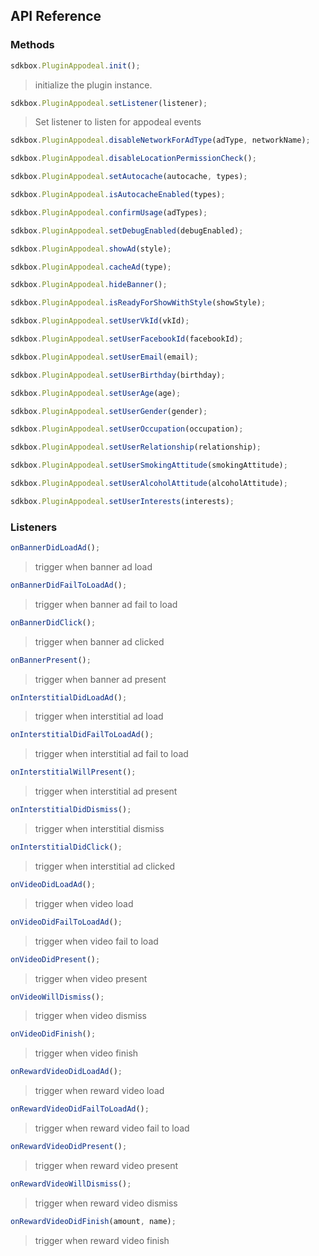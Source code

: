 ## API Reference

### Methods
```javascript
sdkbox.PluginAppodeal.init();
```
>  initialize the plugin instance.

```javascript
sdkbox.PluginAppodeal.setListener(listener);
```
> Set listener to listen for appodeal events

```javascript
sdkbox.PluginAppodeal.disableNetworkForAdType(adType, networkName);
```

```javascript
sdkbox.PluginAppodeal.disableLocationPermissionCheck();
```

```javascript
sdkbox.PluginAppodeal.setAutocache(autocache, types);
```

```javascript
sdkbox.PluginAppodeal.isAutocacheEnabled(types);
```

```javascript
sdkbox.PluginAppodeal.confirmUsage(adTypes);
```

```javascript
sdkbox.PluginAppodeal.setDebugEnabled(debugEnabled);
```

```javascript
sdkbox.PluginAppodeal.showAd(style);
```

```javascript
sdkbox.PluginAppodeal.cacheAd(type);
```

```javascript
sdkbox.PluginAppodeal.hideBanner();
```

```javascript
sdkbox.PluginAppodeal.isReadyForShowWithStyle(showStyle);
```

```javascript
sdkbox.PluginAppodeal.setUserVkId(vkId);
```

```javascript
sdkbox.PluginAppodeal.setUserFacebookId(facebookId);
```

```javascript
sdkbox.PluginAppodeal.setUserEmail(email);
```

```javascript
sdkbox.PluginAppodeal.setUserBirthday(birthday);
```

```javascript
sdkbox.PluginAppodeal.setUserAge(age);
```

```javascript
sdkbox.PluginAppodeal.setUserGender(gender);
```

```javascript
sdkbox.PluginAppodeal.setUserOccupation(occupation);
```

```javascript
sdkbox.PluginAppodeal.setUserRelationship(relationship);
```

```javascript
sdkbox.PluginAppodeal.setUserSmokingAttitude(smokingAttitude);
```

```javascript
sdkbox.PluginAppodeal.setUserAlcoholAttitude(alcoholAttitude);
```

```javascript
sdkbox.PluginAppodeal.setUserInterests(interests);
```


### Listeners
```javascript
onBannerDidLoadAd();
```
> trigger when banner ad load

```javascript
onBannerDidFailToLoadAd();
```
> trigger when banner ad fail to load

```javascript
onBannerDidClick();
```
> trigger when banner ad clicked

```javascript
onBannerPresent();
```
> trigger when banner ad present

```javascript
onInterstitialDidLoadAd();
```
> trigger when interstitial ad load

```javascript
onInterstitialDidFailToLoadAd();
```
> trigger when interstitial ad fail to load

```javascript
onInterstitialWillPresent();
```
> trigger when interstitial ad present

```javascript
onInterstitialDidDismiss();
```
> trigger when interstitial dismiss

```javascript
onInterstitialDidClick();
```
> trigger when interstitial ad clicked

```javascript
onVideoDidLoadAd();
```
> trigger when video load

```javascript
onVideoDidFailToLoadAd();
```
> trigger when video fail to load

```javascript
onVideoDidPresent();
```
> trigger when video present

```javascript
onVideoWillDismiss();
```
> trigger when video dismiss

```javascript
onVideoDidFinish();
```
> trigger when video finish

```javascript
onRewardVideoDidLoadAd();
```
> trigger when reward video load

```javascript
onRewardVideoDidFailToLoadAd();
```
> trigger when reward video fail to load

```javascript
onRewardVideoDidPresent();
```
> trigger when reward video present

```javascript
onRewardVideoWillDismiss();
```
> trigger when reward video dismiss

```javascript
onRewardVideoDidFinish(amount, name);
```
> trigger when reward video finish


